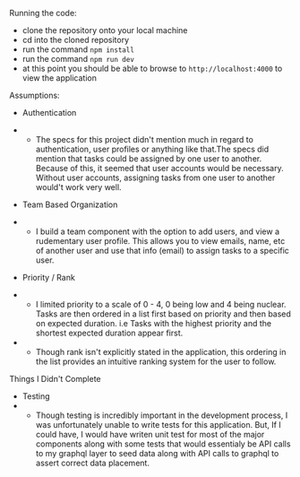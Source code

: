 Running the code:
  -   clone the repository onto your local machine
  -   cd into the cloned repository
  -   run the command `npm install`
  -   run the command `npm run dev`
  -   at this point you should be able to browse to `http://localhost:4000` to view the application

Assumptions:
  - Authentication
  - - The specs for this project didn't mention much in regard to authentication, user profiles or anything like that.The specs did mention that tasks could be assigned by one user to another. Because of this, it seemed that user accounts would be necessary.  Without user accounts, assigning tasks from one user to another would't work very well.

  -  Team Based Organization
  - - I build a team component with the option to add users, and view a rudementary user profile. This allows you to view emails, name, etc of another user and use that info (email) to assign tasks to a specific user.

  - Priority / Rank
  - -   I limited priority to a scale of 0 - 4, 0 being low and 4 being nuclear. Tasks are then ordered in a list first based on priority and then based on expected duration. i.e Tasks with the highest priority and the shortest expected duration appear first.

  - - Though rank isn't explicitly stated in the application, this ordering in the list provides an intuitive ranking system for the user to follow.


Things I Didn't Complete
  - Testing
  -  - Though testing is incredibly important in the development process, I was unfortunately unable to write tests for this application. But, If I could have, I would have writen unit test for most of the major components along with some tests that would essentialy be API calls to my graphql layer to seed data along with API calls to graphql to assert correct data placement.
